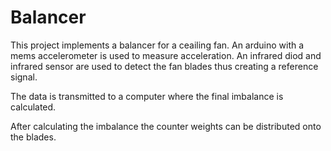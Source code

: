 # Balancer
This project implements a balancer for a ceailing fan.
An arduino with a mems accelerometer is used to measure acceleration. An
infrared diod and infrared sensor are used to detect the fan blades thus
creating a reference signal.

The data is transmitted to a computer where the final imbalance is calculated.

After calculating the imbalance the counter weights can be distributed onto
the blades.


